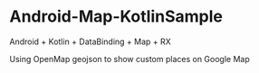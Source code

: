 # Android-Map-KotlinSample
Android + Kotlin + DataBinding + Map + RX

Using OpenMap geojson to show custom places on Google Map
